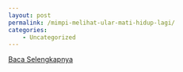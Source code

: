 ```yaml
---
layout: post
permalink: /mimpi-melihat-ular-mati-hidup-lagi/
categories:
    - Uncategorized
---
```


[Baca Selengkapnya](/03)